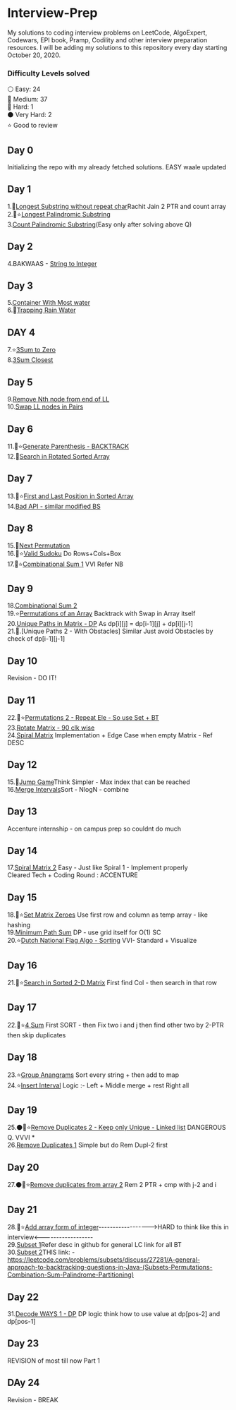 # Interview-Prep
My solutions to coding interview problems on LeetCode, AlgoExpert, Codewars, EPI book, Pramp, Codility and other interview preparation resources. I will be adding my solutions to this repository every day starting October 20, 2020.

### Difficulty Levels solved

⚪ Easy: 24 <br />
🔵 Medium: 37 <br />
🔴 Hard: 1 <br />
⚫ Very Hard: 2 <br />
⭐ Good to review <br />

## Day 0
Initializing the repo with my already fetched solutions.
EASY waale updated

## Day 1
1.🔵[Longest Substring without repeat char](https://github.com/iam-aniket/Interview-Prep/blob/main/Strings-Hard/Longest%20Substring%20without%20repeat%20char.cpp)Rachit Jain 2 PTR and count array <br />
2.🔴⭐[Longest Palindromic Substring](https://github.com/iam-aniket/Interview-Prep/blob/main/DP/Longest%20Palindromic%20Substring.cpp)<br />
3.[Count Palindromic Substring](https://github.com/iam-aniket/Interview-Prep/blob/main/DP/Count%20Palindromic%20Substrings.cpp)(Easy only after solving above Q)<br/>

## Day 2
4.BAKWAAS - [String to Integer](https://github.com/iam-aniket/Interview-Prep/blob/main/String%20to%20Integer.cpp)<br/>

## Day 3
5.[Container With Most water](https://github.com/iam-aniket/Interview-Prep/blob/main/DP/Container%20With%20Most%20Water.cpp)<br/>
6.🔵[Trapping Rain Water](https://github.com/iam-aniket/Interview-Prep/blob/main/DP/Longest%20Palindromic%20Substring.cpp)<br/>

## DAY 4
7.⭐[3Sum to Zero](https://github.com/iam-aniket/Interview-Prep/blob/main/Hashing%20-%202%20PTR/3Sum.cpp)<br/>
8.[3Sum Closest](https://github.com/iam-aniket/Interview-Prep/blob/main/Hashing%20-%202%20PTR/3Sum%20Closest.cpp)<br/>

## Day 5
9.[Remove Nth node from end of LL](https://github.com/iam-aniket/Interview-Prep/blob/main/Linked%20List/Remove%20Nth%20Node%20from%20end.cpp)<br/>
10.[Swap LL nodes in Pairs](https://github.com/iam-aniket/Interview-Prep/blob/main/Linked%20List/Swap%20Nodes%20in%20Pairs.cpp)<br/>

## Day 6
11.🔴⭐[Generate Parenthesis - BACKTRACK](https://github.com/iam-aniket/Interview-Prep/blob/main/Backtrack/Generate%20Parenthesis.cpp)<br/>
12.🔵[Search in Rotated Sorted Array](https://github.com/iam-aniket/Interview-Prep/blob/main/Arrays/Search%20in%20Rotated%20Sorted%20Array.cpp)<br/>

## Day 7
13.🔵⭐[First and Last Position in Sorted Array](https://github.com/iam-aniket/Interview-Prep/blob/main/Binary%20Search/First%20and%20Last%20position%20in%20Sorted%20Array.cpp)<br/>
14.[Bad API - similar modified BS](https://github.com/iam-aniket/Interview-Prep/blob/main/Binary%20Search/Bad%20API.cpp)<br/>

## Day 8
15.🔵[Next Permutation](https://github.com/iam-aniket/Interview-Prep/blob/main/Strings-Hard/Next%20Permutation.cpp)<br/>
16.🔵⭐[Valid Sudoku](https://github.com/iam-aniket/Interview-Prep/blob/main/Backtrack/Valid%20Sudoku.cpp) Do Rows+Cols+Box <br/>
17.🔴⭐[Combinational Sum 1](https://github.com/iam-aniket/Interview-Prep/blob/main/Backtrack/Combinational%20Sum%201.cpp) VVI Refer NB<br/>

## Day 9
18.[Combinational Sum 2](https://github.com/iam-aniket/Interview-Prep/blob/main/Backtrack/Combinational%20Sum%202.cpp)<br/>
19.⭐[Permutations of an Array](https://github.com/iam-aniket/Interview-Prep/blob/main/Backtrack/Permutations.cpp) Backtrack with Swap in Array itself<br/>
20.[Unique Paths in Matrix - DP](https://github.com/iam-aniket/Interview-Prep/blob/main/DP/Unique%20Paths-1.cpp) As dp[i][j] = dp[i-1][j] + dp[i][j-1]<br/>
21.🔴.[Unique Paths 2 - With Obstacles] Similar Just avoid Obstacles by check of dp[i-1][j-1]<br/>

## Day 10
Revision - DO IT!

## Day 11
22.🔴⭐[Permutations 2 - Repeat Ele - So use Set + BT](https://github.com/iam-aniket/Interview-Prep/blob/main/Backtrack/Permutations%202.cpp)<br/>
23.[Rotate Matrix - 90 clk wise](https://github.com/iam-aniket/Interview-Prep/blob/main/Rotate%20Matrix%2090%20clk%20wise.cpp)<br/>
24.[Spiral Matrix](https://github.com/iam-aniket/Interview-Prep/blob/main/Spiral%20Matrix.cpp) Implementation + Edge Case when empty Matrix - Ref DESC<br/>

## Day 12
15.🔵[Jump Game](https://github.com/iam-aniket/Interview-Prep/blob/main/Jump%20Game.cpp)Think Simpler - Max index that can be reached<br/>
16.[Merge Intervals](https://github.com/iam-aniket/Interview-Prep/blob/main/Sorting/Merge%20Intervals.cpp)Sort - NlogN - combine<br/>

## Day 13
Accenture internship - on campus prep so couldnt do much

## Day 14
17.[Spiral Matrix 2](https://github.com/iam-aniket/Interview-Prep/blob/main/Spiral%20Matrix%202.cpp) Easy - Just like Spiral 1 - Implement properly <br/>
Cleared Tech + Coding Round : ACCENTURE<br/>

## Day 15
18.🔴⭐[Set Matrix Zeroes](https://github.com/iam-aniket/Interview-Prep/blob/main/Set%20Matrix%20Zeroes.cpp) Use first row and column as temp array - like hashing <br/>
19.[Minimum Path Sum](https://github.com/iam-aniket/Interview-Prep/blob/main/DP/Minimum%20Path%20Sum.cpp) DP - use grid itself for O(1) SC <br/>
20.⭐[Dutch National Flag Algo - Sorting](https://github.com/iam-aniket/Interview-Prep/blob/main/Sorting/Dutch%20National%20Flag.cpp) VVI- Standard + Visualize<br/>

## Day 16
21.🔴⭐[Search in Sorted 2-D Matrix](https://github.com/iam-aniket/Interview-Prep/blob/main/Binary%20Search/Search%20in%20sorted%202-D%20Matrix.cpp) First find Col - then search in that row<br/>

## Day 17
22.🔴⭐[4 Sum](https://github.com/iam-aniket/Interview-Prep/blob/main/Hashing%20-%202%20PTR/4%20Sum.cpp) First SORT - then Fix two i and j then find other two by 2-PTR then skip duplicates<br/>

## Day 18
23.⭐[Group Anangrams](https://github.com/iam-aniket/Interview-Prep/blob/main/Hashing%20-%202%20PTR/Group%20Anagrams.cpp) Sort every string + then add to map <br/>
24.⭐[Insert Interval](https://github.com/iam-aniket/Interview-Prep/blob/main/Logic/Insert%20Interval.cpp) Logic :- Left + Middle merge + rest Right all <br/>

## Day 19
25.⚫🔴⭐[Remove Duplicates 2 - Keep only Unique - Linked list](https://github.com/iam-aniket/Interview-Prep/blob/main/Linked%20List/Remove%20Duplicates%202%20-%20Keep%20only%20unique.cpp) DANGEROUS Q. VVVI * <br/>
26.[Remove Duplicates 1](https://github.com/iam-aniket/Interview-Prep/blob/main/Linked%20List/Remove%20Duplicates%201.cpp) Simple but do Rem Dupl-2 first<br/>

## Day 20
27.⚫🔴⭐[Remove duplicates from array 2](https://github.com/iam-aniket/Interview-Prep/blob/main/Arrays/Remove%20duplicates%20from%20array%202.cpp) Rem 2 PTR + cmp with j-2 and i<br/>

## Day 21
28.🔴⭐[Add array form of integer](https://github.com/iam-aniket/Interview-Prep/blob/main/Arrays/Add%20array%20form%20of%20integer.cpp)------------------>HARD to think like this in interview<------------------<br/>
29.[Subset 1](https://github.com/iam-aniket/Interview-Prep/blob/main/Backtrack/Subset%201.cpp)Refer desc in github for general LC link for all BT<br/>
30.[Subset 2](https://github.com/iam-aniket/Interview-Prep/blob/main/Backtrack/Subset%202.cpp)THIS link: - https://leetcode.com/problems/subsets/discuss/27281/A-general-approach-to-backtracking-questions-in-Java-(Subsets-Permutations-Combination-Sum-Palindrome-Partitioning) <br/>

## Day 22
31.[Decode WAYS 1 - DP](https://github.com/iam-aniket/Interview-Prep/blob/main/DP/Decode%20Ways%201.cpp) DP logic think how to use value at dp[pos-2] and dp[pos-1]<br/>

## Day 23
REVISION of most till now Part 1

## DAy 24
Revision - BREAK
